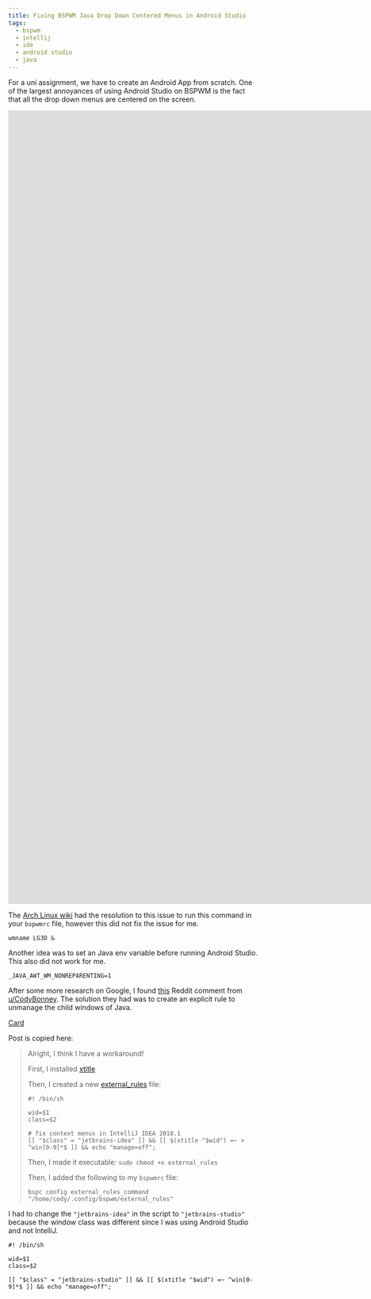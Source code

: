 ```yaml
---
title: Fixing BSPWM Java Drop Down Centered Menus in Android Studio
tags:
  - bspwm
  - intellij
  - ide
  - android studio
  - java
---
```


For a uni assignment, we have to create an Android App from scratch. One of the largest annoyances of using Android Studio on BSPWM is the fact that all the drop down menus are centered on the screen. 

<iframe width="1892" height="1600" src="https://www.youtube.com/embed/Y-hmHUwO0C0?autoplay=1&showinfo=0&controls=1&loop=1&modestbranding=1" frameborder="0" allow="accelerometer; autoplay; clipboard-write; gyroscope; picture-in-picture" allowfullscreen></iframe><br/>


The [Arch Linux wiki](https://wiki.archlinux.org/index.php/bspwm#Problems_with_Java_applications) had the resolution to this issue to run this command in your `bspwmrc` file, however this did not fix the issue for me. 

``` shell
wmname LG3D &
```

Another idea was to set an Java env variable before running Android Studio. This also did not work for me. 

``` shell
_JAVA_AWT_WM_NONREPARENTING=1
```


After some more research on Google, I found [this](https://www.reddit.com/r/bspwm/comments/87j7gf/floating_dropdowns_with_intellij_and_bspwm/) Reddit comment from [u/CodyBonney](https://www.reddit.com/user/CodyBonney/). The solution they had was to create an explicit rule to unmanage the child windows of Java.

<a class="embedly-card" data-embed-live="false" href="https://www.reddit.com/r/bspwm/comments/87j7gf/floating_dropdowns_with_intellij_and_bspwm/dwvz0v4">Card</a>
<script async src="//embed.redditmedia.com/widgets/platform.js" charset="UTF-8"></script>

Post is copied here:
> Alright, I think I have a workaround!
>
> First, I installed [xtitle](https://www.cs.indiana.edu/~kinzler/xtitle/)
>
> Then, I created a new [external_rules](https://gist.github.com/codybonney/3fcbbc450f6ce1e22b2851f973c7537a) file:
> ``` shell
> #! /bin/sh
> 
> wid=$1
> class=$2
> 
> # fix context menus in IntelliJ IDEA 2018.1
> [[ "$class" = "jetbrains-idea" ]] && [[ $(xtitle "$wid") =~ > ^win[0-9]*$ ]] && echo "manage=off";
> ```
> Then, I made it executable: `sudo chmod +x external_rules`
>
> Then, I added the following to my `bspwmrc` file:
>
> `bspc config external_rules_command "/home/cody/.config/bspwm/external_rules"`

I had to change the `"jetbrains-idea"` in the script to `"jetbrains-studio"` because the window class was different since I was using Android Studio and not IntelliJ.

``` shell
#! /bin/sh

wid=$1
class=$2

[[ "$class" = "jetbrains-studio" ]] && [[ $(xtitle "$wid") =~ ^win[0-9]*$ ]] && echo "manage=off";
```
